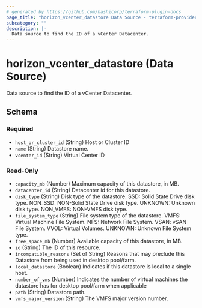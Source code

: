 ```yaml
---
# generated by https://github.com/hashicorp/terraform-plugin-docs
page_title: "horizon_vcenter_datastore Data Source - terraform-provider-horizon"
subcategory: ""
description: |-
  Data source to find the ID of a vCenter Datacenter.
---
```


# horizon_vcenter_datastore (Data Source)

Data source to find the ID of a vCenter Datacenter.



<!-- schema generated by tfplugindocs -->
## Schema

### Required

- `host_or_cluster_id` (String) Host or Cluster ID
- `name` (String) Datastore name.
- `vcenter_id` (String) Virtual Center ID

### Read-Only

- `capacity_mb` (Number) Maximum capacity of this datastore, in MB.
- `datacenter_id` (String) Datacenter id for this datastore.
- `disk_type` (String) Disk type of the datastore. SSD: Solid State Drive disk type. NON_SSD: NON-Solid State Drive disk type. UNKNOWN: Unknown disk type. NON_VMFS: NON-VMFS disk type.
- `file_system_type` (String) File system type of the datastore. VMFS: Virtual Machine File System. NFS: Network File System. VSAN: vSAN File System. VVOL: Virtual Volumes. UNKNOWN: Unknown File System type.
- `free_space_mb` (Number) Available capacity of this datastore, in MB.
- `id` (String) The ID of this resource.
- `incompatible_reasons` (Set of String) Reasons that may preclude this Datastore from being used in desktop pool/farm.
- `local_datastore` (Boolean) Indicates if this datastore is local to a single host.
- `number_of_vms` (Number) Indicates the number of virtual machines the datastore has for desktop pool/farm when applicable
- `path` (String) Datastore path.
- `vmfs_major_version` (String) The VMFS major version number.



